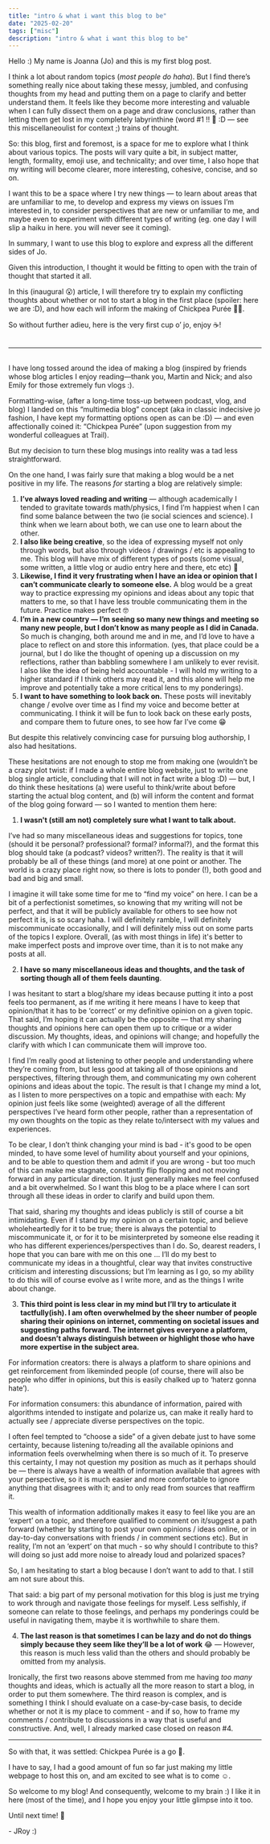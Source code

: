 ```yaml
---
title: "intro & what i want this blog to be"
date: "2025-02-20"
tags: ["misc"]
description: "intro & what i want this blog to be"
---
```


Hello :) My name is Joanna (Jo) and this is my first blog post.

I think a lot about random topics (_most people do haha_). But I find there’s something really nice about taking these messy, jumbled, and confusing thoughts from my head and putting them on a page to clarify and better understand them. It feels like they become more interesting and valuable when I can fully dissect them on a page and draw conclusions, rather than letting them get lost in my completely labyrinthine (word #1 !! 🎉 :D — see this miscellaneoulist for context ;) trains of thought.

So: this blog, first and foremost, is a space for me to explore what I think about various topics. The posts will vary quite a bit, in subject matter, length, formality, emoji use, and technicality; and over time, I also hope that my writing will become clearer, more interesting, cohesive, concise, and so on.

I want this to be a space where I try new things — to learn about areas that are unfamiliar to me, to develop and express my views on issues I’m interested in, to consider perspectives that are new or unfamiliar to me, and maybe even to experiment with different types of writing (eg. one day I will slip a haiku in here. you will never see it coming).

In summary, I want to use this blog to explore and express all the different sides of Jo.

Given this introduction, I thought it would be fitting to open with the train of thought that started it all.

In this (inaugural 😮) article, I will therefore try to explain my conflicting thoughts about whether or not to start a blog in the first place (spoiler: here we are :D), and how each will inform the making of Chickpea Purée 🧑‍🍳.

So without further adieu, here is the very first cup o’ jo, enjoy ☕!  
<br>

---

<br>
I have long tossed around the idea of making a blog (inspired by friends whose blog articles I enjoy reading—thank you, Martin and Nick; and also Emily for those extremely fun vlogs :).

Formatting-wise, (after a long-time toss-up between podcast, vlog, and blog) I landed on this “multimedia blog” concept (aka in classic indecisive jo fashion, I have kept my formatting options open as can be :D) — and even affectionally coined it: “Chickpea Purée” (upon suggestion from my wonderful colleagues at Trail).

But my decision to turn these blog musings into reality was a tad less straightforward.

On the one hand, I was fairly sure that making a blog would be a net positive in my life. The reasons _for_ starting a blog are relatively simple:

1. **I’ve always loved reading and writing** — although academically I tended to gravitate towards math/physics, I find I’m happiest when I can find some balance between the two (ie social sciences and science). I think when we learn about both, we can use one to learn about the other.
2. **I also like being creative**, so the idea of expressing myself not only through words, but also through videos / drawings / etc is appealing to me. This blog will have mix of different types of posts (some visual, some written, a little vlog or audio entry here and there, etc etc) 🎨
3. **Likewise, I find it very frustrating when I have an idea or opinion that I can’t communicate clearly to someone else.** A blog would be a great way to practice expressing my opinions and ideas about any topic that matters to me, so that I have less trouble communicating them in the future. Practice makes perfect 🤓
4. **I’m in a new country — I’m seeing so many new things and meeting so many new people, but I don’t know as many people as I did in Canada.** So much is changing, both around me and in me, and I’d love to have a place to reflect on and store this information. (yes, that place could be a journal, but I do like the thought of opening up a discussion on my reflections, rather than babbling somewhere I am unlikely to ever revisit. I also like the idea of being held accountable - I will hold my writing to a higher standard if I think others may read it, and this alone will help me improve and potentially take a more critical lens to my ponderings).
5. **I want to have something to look back on.** These posts will inevitably change / evolve over time as I find my voice and become better at communicating. I think it will be fun to look back on these early posts, and compare them to future ones, to see how far I’ve come 😁

But despite this relatively convincing case for pursuing blog authorship, I also had hesitations.

These hesitations are not enough to stop me from making one (wouldn’t be a crazy plot twist: if I made a whole entire blog website, just to write one blog single article, concluding that I will not in fact write a blog :D) — but, I do think these hesitations (a) were useful to think/write about before starting the actual blog content, and (b) will inform the content and format of the blog going forward — so I wanted to mention them here:

1. **I wasn't (still am not) completely sure what I want to talk about.**

I’ve had so many miscellaneous ideas and suggestions for topics, tone (should it be personal? professional? formal? informal?), and the format this blog should take (a podcast? videos? written?). The reality is that it will probably be all of these things (and more) at one point or another. The world is a crazy place right now, so there is lots to ponder (!), both good and bad and big and small.

I imagine it will take some time for me to “find my voice” on here. I can be a bit of a perfectionist sometimes, so knowing that my writing will not be perfect, and that it will be publicly available for others to see how not perfect it is, is so scary haha. I will definitely ramble, I will definitely miscommunicate occasionally, and I will definitely miss out on some parts of the topics I explore. Overall, (as with most things in life) it's better to make imperfect posts and improve over time, than it is to not make any posts at all.

2. **I have so many miscellaneous ideas and thoughts, and the task of sorting though all of them feels daunting**.

I was hesitant to start a blog/share my ideas because putting it into a post feels too permanent, as if me writing it here means I have to keep that opinion/that it has to be ‘correct’ or my definitive opinion on a given topic. That said, I’m hoping it can actually be the opposite — that my sharing thoughts and opinions here can open them up to critique or a wider discussion. My thoughts, ideas, and opinions will change; and hopefully the clarify with which I can communicate them will improve too.

I find I’m really good at listening to other people and understanding where they’re coming from, but less good at taking all of those opinions and perspectives, filtering through them, and communicating my own coherent opinions and ideas about the topic. The result is that I change my mind a lot, as I listen to more perspectives on a topic and empathise with each: My opinion just feels like some (weighted) average of all the different perspectives I’ve heard form other people, rather than a representation of my own thoughts on the topic as they relate to/intersect with my values and experiences.

To be clear, I don’t think changing your mind is bad - it's good to be open minded, to have some level of humility about yourself and your opinions, and to be able to question them and admit if you are wrong - but too much of this can make me stagnate, constantly flip flopping and not moving forward in any particular direction. It just generally makes me feel confused and a bit overwhelmed. So I want this blog to be a place where I can sort through all these ideas in order to clarify and build upon them.

That said, sharing my thoughts and ideas publicly is still of course a bit intimidating. Even if I stand by my opinion on a certain topic, and believe wholeheartedly for it to be true; there is always the potential to miscommunicate it, or for it to be misinterpreted by someone else reading it who has different experiences/perspectives than I do. So, dearest readers, I hope that you can bare with me on this one … I’ll do my best to communicate my ideas in a thoughtful, clear way that invites constructive criticism and interesting discussions; but I’m learning as I go, so my ability to do this will of course evolve as I write more, and as the things I write about change.

3. **This third point is less clear in my mind but I’ll try to articulate it tactfully(ish). I am often overwhelmed by the sheer number of people sharing their opinions on internet, commenting on societal issues and suggesting paths forward. The internet gives everyone a platform, and doesn’t always distinguish between or highlight those who have more expertise in the subject area.**

For information creators: there is always a platform to share opinions and get reinforcement from likeminded people (of course, there will also be people who differ in opinions, but this is easily chalked up to ‘haterz gonna hate’).

For information consumers: this abundance of information, paired with algorithms intended to instigate and polarize us, can make it really hard to actually see / appreciate diverse perspectives on the topic.

I often feel tempted to “choose a side” of a given debate just to have some certainty, because listening to/reading all the available opinions and information feels overwhelming when there is so much of it. To preserve this certainty, I may not question my position as much as it perhaps should be — there is always have a wealth of information available that agrees with your perspective, so it is much easier and more comfortable to ignore anything that disagrees with it; and to only read from sources that reaffirm it.

This wealth of information additionally makes it easy to feel like you are an ‘expert’ on a topic, and therefore qualified to comment on it/suggest a path forward (whether by starting to post your own opinions / ideas online, or in day-to-day conversations with friends / in comment sections etc). But in reality, I’m not an ‘expert’ on that much - so why should I contribute to this? will doing so just add more noise to already loud and polarized spaces?

So, I am hesitating to start a blog because I don’t want to add to that. I still am not sure about this.

That said: a big part of my personal motivation for this blog is just me trying to work through and navigate those feelings for myself. Less selfishly, if someone can relate to those feelings, and perhaps my ponderings could be useful in navigating them, maybe it is worthwhile to share them.

4. **The last reason is that sometimes I can be lazy and do not do things simply because they seem like they’ll be a lot of work** 😂 — However, this reason is much less valid than the others and should probably be omitted from my analysis.

Ironically, the first two reasons above stemmed from me having _too many_ thoughts and ideas, which is actually all the more reason to start a blog, in order to put them somewhere. The third reason is complex, and is something I think I should evaluate on a case-by-case basis, to decide whether or not it is my place to comment - and if so, how to frame my comments / contribute to discussions in a way that is useful and constructive. And, well, I already marked case closed on reason #4.

---

So with that, it was settled: Chickpea Purée is a go 🫡.

I have to say, I had a good amount of fun so far just making my little webpage to host this on, and am excited to see what is to come ☺️.

So welcome to my blog! And consequently, welcome to my brain :) I like it in here (most of the time), and I hope you enjoy your little glimpse into it too.

Until next time! 👋

\- JRoy :)
